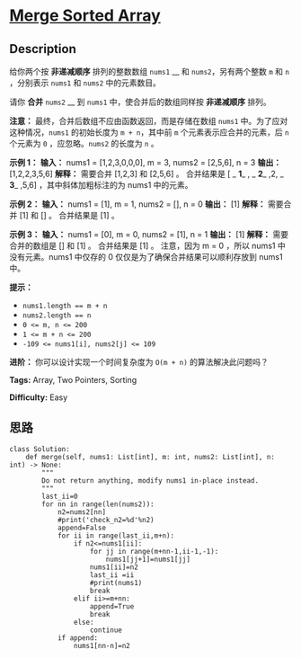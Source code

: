 # [Merge Sorted Array][title]

## Description

给你两个按 **非递减顺序** 排列的整数数组 `nums1` __ 和 `nums2`，另有两个整数 `m` 和 `n` ，分别表示 `nums1` 和
`nums2` 中的元素数目。

请你 **合并** `nums2` __ 到 `nums1` 中，使合并后的数组同样按 **非递减顺序** 排列。

**注意：** 最终，合并后数组不应由函数返回，而是存储在数组 `nums1` 中。为了应对这种情况，`nums1` 的初始长度为 `m + n`，其中前
`m` 个元素表示应合并的元素，后 `n` 个元素为 `0` ，应忽略。`nums2` 的长度为 `n` 。



**示例 1：**
            **输入：** nums1 = [1,2,3,0,0,0], m = 3, nums2 = [2,5,6], n = 3    **输出：** [1,2,2,3,5,6]    **解释：** 需要合并 [1,2,3] 和 [2,5,6] 。    合并结果是 [ _ **1**_ , _ **2**_ ,2, _ **3**_ ,5,6] ，其中斜体加粗标注的为 nums1 中的元素。    

**示例 2：**
            **输入：** nums1 = [1], m = 1, nums2 = [], n = 0    **输出：** [1]    **解释：** 需要合并 [1] 和 [] 。    合并结果是 [1] 。    

**示例 3：**
            **输入：** nums1 = [0], m = 0, nums2 = [1], n = 1    **输出：** [1]    **解释：** 需要合并的数组是 [] 和 [1] 。    合并结果是 [1] 。    注意，因为 m = 0 ，所以 nums1 中没有元素。nums1 中仅存的 0 仅仅是为了确保合并结果可以顺利存放到 nums1 中。    



**提示：**

  * `nums1.length == m + n`
  * `nums2.length == n`
  * `0 <= m, n <= 200`
  * `1 <= m + n <= 200`
  * `-109 <= nums1[i], nums2[j] <= 109`



**进阶：** 你可以设计实现一个时间复杂度为 `O(m + n)` 的算法解决此问题吗？


**Tags:** Array, Two Pointers, Sorting

**Difficulty:** Easy

## 思路

``` python3
class Solution:
    def merge(self, nums1: List[int], m: int, nums2: List[int], n: int) -> None:
        """
        Do not return anything, modify nums1 in-place instead.
        """
        last_ii=0
        for nn in range(len(nums2)):
            n2=nums2[nn]
            #print('check_n2=%d'%n2)
            append=False
            for ii in range(last_ii,m+n):
                if n2<=nums1[ii]:
                    for jj in range(m+nn-1,ii-1,-1):
                        nums1[jj+1]=nums1[jj]
                    nums1[ii]=n2
                    last_ii =ii
                    #print(nums1)
                    break
                elif ii>=m+nn:
                    append=True
                    break
                else:
                    continue
            if append:
                nums1[nn-n]=n2
```

[title]: https://leetcode-cn.com/problems/merge-sorted-array
